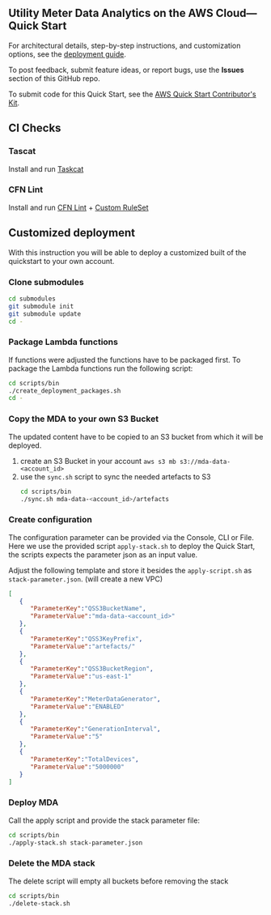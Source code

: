 ## Utility Meter Data Analytics on the AWS Cloud—Quick Start

For architectural details, step-by-step instructions, and customization options, see the [deployment guide](https://aws-quickstart.github.io/quickstart-aws-utility-meter-data-analytics-platform/).

To post feedback, submit feature ideas, or report bugs, use the **Issues** section of this GitHub repo. 

To submit code for this Quick Start, see the [AWS Quick Start Contributor's Kit](https://aws-quickstart.github.io/).

## CI Checks
### Tascat
Install and run [Taskcat](https://github.com/aws-ia/taskcat)

### CFN Lint
Install and run [CFN Lint](https://github.com/aws-cloudformation/cfn-lint) + [Custom RuleSet](https://github.com/aws-quickstart/qs-cfn-lint-rules)

## Customized deployment

With this instruction you will be able to deploy a customized built of the quickstart to your own account.

### Clone submodules
```bash
cd submodules
git submodule init 
git submodule update
cd -
```

### Package Lambda functions

If functions were adjusted the functions have to be packaged first.
To package the Lambda functions run the following script:

```bash
cd scripts/bin
./create_deployment_packages.sh
cd -
```

### Copy the MDA to your own S3 Bucket

The updated content have to be copied to an S3 bucket from which it will be deployed.

1. create an S3 Bucket in your account
   `aws s3 mb s3://mda-data-<account_id>`
2. use the `sync.sh` script to sync the needed artefacts to S3
   ```bash
   cd scripts/bin
   ./sync.sh mda-data-<account_id>/artefacts
   ```

### Create configuration

The configuration parameter can be provided via the Console, CLI or File.
Here we use the provided script `apply-stack.sh` to deploy the Quick Start, the scripts expects the parameter json as an input value.

Adjust the following template and store it besides the `apply-script.sh` as `stack-parameter.json`. (will create a new VPC)

```json
[
   {
      "ParameterKey":"QSS3BucketName",
      "ParameterValue":"mda-data-<account_id>"
   },
   {
      "ParameterKey":"QSS3KeyPrefix",
      "ParameterValue":"artefacts/"
   },
   {
      "ParameterKey":"QSS3BucketRegion",
      "ParameterValue":"us-east-1"
   },
   {
      "ParameterKey":"MeterDataGenerator",
      "ParameterValue":"ENABLED"
   },
   {
      "ParameterKey":"GenerationInterval",
      "ParameterValue":"5"
   },
   {
      "ParameterKey":"TotalDevices",
      "ParameterValue":"5000000"
   }
]
```

### Deploy MDA

Call the apply script and provide the stack parameter file:
```bash
cd scripts/bin
./apply-stack.sh stack-parameter.json
```

### Delete the MDA stack

The delete script will empty all buckets before removing the stack
```bash
cd scripts/bin
./delete-stack.sh
```
